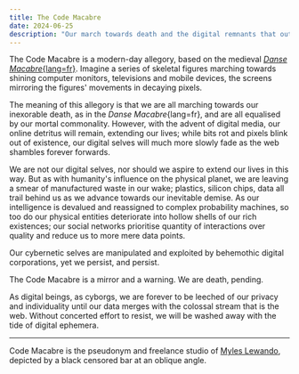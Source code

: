 ```yaml
---
title: The Code Macabre
date: 2024-06-25
description: "Our march towards death and the digital remnants that outlast us."
---
```


The Code Macabre is a modern-day allegory, based on the medieval [_Danse Macabre_{lang=fr}](https://en.wikipedia.org/wiki/Danse_Macabre). Imagine a series of skeletal figures marching towards shining computer monitors, televisions and mobile devices, the screens mirroring the figures' movements in decaying pixels.

The meaning of this allegory is that we are all marching towards our inexorable death, as in the _Danse Macabre_{lang=fr}, and are all equalised by our mortal commonality. However, with the advent of digital media, our online detritus will remain, extending our lives; while bits rot and pixels blink out of existence, our digital selves will much more slowly fade as the web shambles forever forwards.

We are not our digital selves, nor should we aspire to extend our lives in this way. But as with humanity's influence on the physical planet, we are leaving a smear of manufactured waste in our wake; plastics, silicon chips, data all trail behind us as we advance towards our inevitable demise. As our intelligence is devalued and reassigned to complex probability machines, so too do our physical entities deteriorate into hollow shells of our rich existences; our social networks prioritise quantity of interactions over quality and reduce us to more mere data points.

Our cybernetic selves are manipulated and exploited by behemothic digital corporations, yet we persist, and persist.

The Code Macabre is a mirror and a warning. We are death, pending.

As digital beings, as cyborgs, we are forever to be leeched of our privacy and individuality until our data merges with the colossal stream that is the web. Without concerted effort to resist, we will be washed away with the tide of digital ephemera.

***

Code Macabre is the pseudonym and freelance studio of [Myles Lewando](/about), depicted by a black censored bar at an oblique angle.
